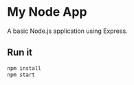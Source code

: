 # My Node App

A basic Node.js application using Express.


## Run it

```bash
npm install
npm start

